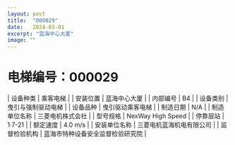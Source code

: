 ```yaml
---
layout: post
title:  "000029"
date:   2024-03-01
excerpt: "蓝海中心大厦"
image: ""
---
```


# 电梯编号：000029

| 设备种类     | 乘客电梯                             |
| 安装位置     | 蓝海中心大厦                 |
| 内部编号     | B4                 |
| 设备类别     | 曳引与强制驱动电梯               |
| 设备品种     | 曳引驱动乘客电梯                 |
| 制造日期     | N/A                 |
| 制造单位名称 | 三菱电机株式会社             |
| 型号规格     | NexWay High Speed                           |
| 停靠层站     | 1·7-21                           |
| 额定速度     | 4.0 m/s                           |
| 安装单位名称 | 三菱电机蓝海机电有限公司 |
| 监督检验机构 | 蓝海市特种设备安全监督检验研究院 |

